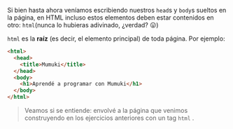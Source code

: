 Si bien hasta ahora veníamos escribiendo nuestros `head`s y `body`s sueltos en la página, en HTML incluso estos elementos deben estar contenidos en otro: `html`(nunca lo hubieras adivinado, ¿verdad? :stuck_out_tongue:)

`html` es la **raíz** (es decir, el elemento principal) de toda página. Por ejemplo:

```html
<html>
  <head>
    <title>Mumuki</title>
  </head>
  <body>
    <h1>Aprendé a programar con Mumuki</h1>
  </body>
</html>
```

> Veamos si se entiende: envolvé a la página que venimos construyendo en los ejercicios anteriores con un tag `html` . 